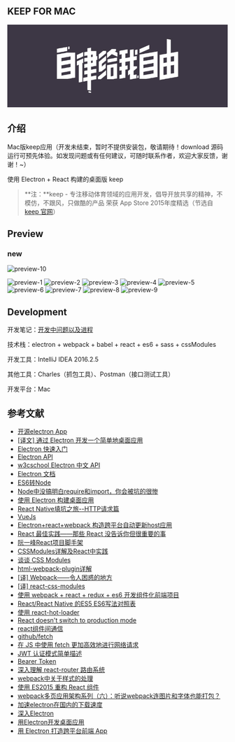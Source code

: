 ## KEEP FOR MAC

![keep](keep-zilv.jpg)

## 介绍

Mac版keep应用（开发未结束，暂时不提供安装包，敬请期待！download 源码运行可预先体验。如发现问题或有任何建议，可随时联系作者，欢迎大家反馈，谢谢！~）

使用 Electron + React 构建的桌面版 keep
> **注：**keep - 专注移动体育领域的应用开发，倡导开放共享的精神，不模仿，不跟风，只做酷的产品 荣获 App Store 2015年度精选（节选自 [keep 官网](http://www.gotokeep.com)）

## Preview

### new 

![preview-10](http://wodewone.github.io/app/keep/preview/preview-10.jpg)

![preview-1](http://wodewone.github.io/app/keep/preview/preview-1.jpg)
![preview-2](http://wodewone.github.io/app/keep/preview/preview-2.jpg)
![preview-3](http://wodewone.github.io/app/keep/preview/preview-3.jpg)
![preview-4](http://wodewone.github.io/app/keep/preview/preview-4.jpg)
![preview-5](http://wodewone.github.io/app/keep/preview/preview-5.jpg)
![preview-6](http://wodewone.github.io/app/keep/preview/preview-6.jpg)
![preview-7](http://wodewone.github.io/app/keep/preview/preview-7.jpg)
![preview-8](http://wodewone.github.io/app/keep/preview/preview-8.jpg)
![preview-9](http://wodewone.github.io/app/keep/preview/preview-9.jpg)

## Development

开发笔记：[开发中问题以及进程](http://wodewone.github.io/2016/12/03/使用js创建macOS应用/)

技术栈：electron + webpack + babel + react + es6 + sass + cssModules

开发工具：IntelliJ IDEA 2016.2.5

其他工具：Charles（抓包工具）、Postman（接口测试工具）

开发平台：Mac

## 参考文献

* [开源electron App](https://github.com/sindresorhus/awesome-electron)
* [[译文] 通过 Electron 开发一个简单地桌面应用](https://gold.xitu.io/entry/56aae5e4a633bd0257ae4ab8)
* [Electron 快速入门](https://github.com/electron/electron/blob/master/docs-translations/zh-CN/tutorial/quick-start.md)
* [Electron API](http://electron.atom.io/docs/api/)
* [w3cschool Electron 中文 API](http://www.w3cschool.cn/electronmanual/electronmanual-tray.html)
* [Electron 文档](https://github.com/electron/electron/tree/master/docs-translations/zh-CN)
* [ES6转Node](http://taobaofed.org/blog/2016/01/07/find-back-the-lost-es6-features-in-nodejs/)
* [Node中没搞明白require和import，你会被坑的很惨](http://imweb.io/topic/582293894067ce9726778be9?utm_source=tuicool&utm_medium=referral)
* [使用 Electron 构建桌面应用](https://zhuanlan.zhihu.com/p/20225295)
* [React Native填坑之旅--HTTP请求篇](http://www.jianshu.com/p/4c61da559d75)
* [VueJs](http://cn.vuejs.org)
* [Electron+react+webpack 构造跨平台自动更新host应用](https://github.com/ppoffice/Hozz)
* [React 最佳实践——那些 React 没告诉你但很重要的事](https://segmentfault.com/a/1190000005013207)
* [阮一峰React项目脚手架](http://www.ruanyifeng.com/blog/2016/09/react-technology-stack.html)
* [CSSModules详解及React中实践](https://github.com/camsong/blog/issues/5)
* [谈谈 CSS Modules](http://boke.io/tan-tan-css-modules/)
* [html-webpack-plugin详解](http://www.cnblogs.com/wonyun/p/6030090.html)
* [[译] Webpack——令人困惑的地方](https://segmentfault.com/a/1190000005089993?utm_source=tuicool&utm_medium=referral)
* [[译] react-css-modules](https://segmentfault.com/a/1190000004530909)
* [使用 webpack + react + redux + es6 开发组件化前端项目](https://segmentfault.com/a/1190000005969488)
* [React/React Native 的ES5 ES6写法对照表](http://bbs.reactnative.cn/topic/15/react-react-native-%E7%9A%84es5-es6%E5%86%99%E6%B3%95%E5%AF%B9%E7%85%A7%E8%A1%A8)
* [使用 react-hot-loader](https://segmentfault.com/a/1190000004660311)
* [React doesn't switch to production mode](http://stackoverflow.com/questions/37311972/react-doesnt-switch-to-production-mode)
* [react组件间通信](http://www.alloyteam.com/2015/07/react-zu-jian-jian-tong-xin/#prettyPhoto)
* [github/fetch](https://github.com/github/fetch)
* [在 JS 中使用 fetch 更加高效地进行网络请求](http://blog.parryqiu.com/2016/03/02/using_fetch_in_nodejs/)
* [JWT 认证模式简单描述](http://solee.me/2016/02/01/jwt-ren-zheng-mo-shi-jian-dan-miao-shu/#open)
* [Bearer Token](http://www.haomou.net/2014/08/13/2014_bare_token/)
* [深入理解 react-router 路由系统](https://zhuanlan.zhihu.com/p/20381597?columnSlug=purerender)
* [webpack中关于样式的处理](https://github.com/zhengweikeng/blog/issues/9)
* [使用 ES2015 重构 React 组件
](https://csspod.com/refactoring-react-components-to-es2015-classes/)
* [webpack多页应用架构系列（六）：听说webpack连图片和字体也能打包？](https://segmentfault.com/a/1190000006907701)
* [加速electron在国内的下载速度](http://blog.tomyail.com/install-electron-slow-in-china/)
* [深入Electron ](https://github.com/zjzhome/I_want_to_say/issues/3)
* [用Electron开发桌面应用](http://get.ftqq.com/7870.get#)
* [用 Electron 打造跨平台前端 App](http://web.jobbole.com/86509/)


